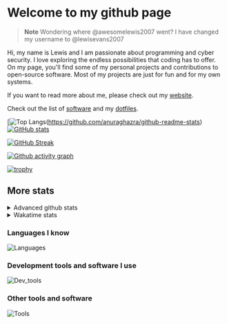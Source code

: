 # Welcome to my github page

> **Note**
> Wondering where @awesomelewis2007 went? I have changed my username to @lewisevans2007

Hi, my name is Lewis and I am passionate about programming and cyber security. I love exploring the endless possibilities that coding has to offer. On my page, you'll find some of my personal projects and contributions to open-source software. Most of my projects are just for fun and for my own systems.

If you want to read more about me, please check out my [website](https://lewisevans2007.github.io/).

Check out the list of [software](https://github.com/lewisevans2007/lewisevans2007/blob/master/software.md) and my [dotfiles](https://github.com/lewisevans2007/dotfiles).

[![Top Langs](https://github-readme-stats.vercel.app/api/top-langs/?username=lewisevans2007&hide=html,css,jupyter%20notebook&langs_count=10&layout=donut&theme=transparent&exclude_repo=GPT-code-repository,Obsidian_vault,Apple-PowerManagement,Apple-Security,CMake,qemu,swift,tcpdump,xnu)(https://github.com/anuraghazra/github-readme-stats) 
[![GitHub stats](https://github-readme-stats.vercel.app/api?username=lewisevans2007&show_icons=true&theme=transparent)](https://github.com/anuraghazra/github-readme-stats)

[![GitHub Streak](https://streak-stats.demolab.com?user=lewisevans2007&theme=transparent)](https://git.io/streak-stats)

[![Github activity graph](https://github-readme-activity-graph.vercel.app/graph?username=lewisevans2007&theme=github-compact&area=true)](https://github.com/ashutosh00710/github-readme-activity-graph)

[![trophy](https://github-profile-trophy.vercel.app/?username=lewisevans2007&theme=darkhub)](https://github.com/ryo-ma/github-profile-trophy)

## More stats
<details close>
<summary>Advanced github stats</summary>
<br>
  
![Metrics](https://raw.githubusercontent.com/lewisevans2007/lewisevans2007/master/github-metrics.svg)
  
</details>

<details close>
<summary>Wakatime stats</summary>
<br>

<!--START_SECTION:waka-->

```txt
Markdown       46 mins         ███████▒░░░░░░░░░░░░░░░░░   29.72 %
Python         37 mins         ██████░░░░░░░░░░░░░░░░░░░   24.08 %
Objective-C    23 mins         ███▓░░░░░░░░░░░░░░░░░░░░░   14.81 %
Makefile       13 mins         ██░░░░░░░░░░░░░░░░░░░░░░░   08.59 %
C++            7 mins          █▒░░░░░░░░░░░░░░░░░░░░░░░   04.84 %
Assembly       5 mins          ▓░░░░░░░░░░░░░░░░░░░░░░░░   03.23 %
Other          4 mins          ▓░░░░░░░░░░░░░░░░░░░░░░░░   03.01 %
CMake          4 mins          ▓░░░░░░░░░░░░░░░░░░░░░░░░   02.58 %
YAML           3 mins          ▓░░░░░░░░░░░░░░░░░░░░░░░░   02.12 %
Bash           2 mins          ▒░░░░░░░░░░░░░░░░░░░░░░░░   01.40 %
C              2 mins          ▒░░░░░░░░░░░░░░░░░░░░░░░░   01.32 %
Text           1 min           ▒░░░░░░░░░░░░░░░░░░░░░░░░   01.20 %
GDScript       1 min           ▒░░░░░░░░░░░░░░░░░░░░░░░░   00.77 %
Ezhil          1 min           ▒░░░░░░░░░░░░░░░░░░░░░░░░   00.77 %
XML            0 secs          ░░░░░░░░░░░░░░░░░░░░░░░░░   00.51 %
```

<!--END_SECTION:waka-->
</details>

### Languages I know
![Languages](https://skillicons.dev/icons?i=python,cpp,cs,c,javascript,nodejs,dotnet,bash,css,html,rust)
### Development tools and software I use
![Dev_tools](https://skillicons.dev/icons?i=git,docker,github,googlecloud,vscode,visualstudio,raspberrypi,linux,powershell,replit)
### Other tools and software
![Tools](https://skillicons.dev/icons?i=blender,ps,pr,ai,xd,figma)
